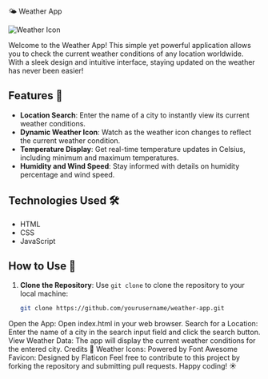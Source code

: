  🌤️ Weather App

![Weather Icon](images/weather-icon.png)

Welcome to the Weather App! This simple yet powerful application allows you to check the current weather conditions of any location worldwide. With a sleek design and intuitive interface, staying updated on the weather has never been easier!

## Features 🚀

- **Location Search**: Enter the name of a city to instantly view its current weather conditions.
- **Dynamic Weather Icon**: Watch as the weather icon changes to reflect the current weather condition.
- **Temperature Display**: Get real-time temperature updates in Celsius, including minimum and maximum temperatures.
- **Humidity and Wind Speed**: Stay informed with details on humidity percentage and wind speed.

## Technologies Used 🛠️

- HTML
- CSS
- JavaScript

## How to Use 📝

1. **Clone the Repository**: Use `git clone` to clone the repository to your local machine:

   ```bash
   git clone https://github.com/yourusername/weather-app.git
Open the App: Open index.html in your web browser.
Search for a Location: Enter the name of a city in the search input field and click the search button.
View Weather Data: The app will display the current weather conditions for the entered city.
Credits 🙌
Weather Icons: Powered by Font Awesome
Favicon: Designed by Flaticon
Feel free to contribute to this project by forking the repository and submitting pull requests. Happy coding! ☀️
